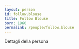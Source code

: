 ```yaml
---
layout: person
id: follow.blouse
title: Follow Blouse
born: 1960
permalink: /people/follow.blouse
---
```


Dettagli della persona 